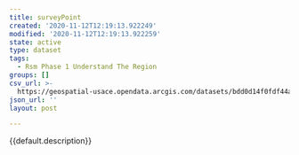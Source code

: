 ```yaml
---
title: surveyPoint
created: '2020-11-12T12:19:13.922249'
modified: '2020-11-12T12:19:13.922259'
state: active
type: dataset
tags:
  - Rsm Phase 1 Understand The Region
groups: []
csv_url: >-
  https://geospatial-usace.opendata.arcgis.com/datasets/bdd0d14f0fdf44a08fb686c6f0c12b52_0.csv?outSR=%7B%22latestWkid%22%3A4326%2C%22wkid%22%3A4326%7D
json_url: ''
layout: post

---
```

{{default.description}}
